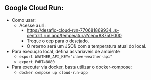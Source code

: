 ## Google Cloud Run:
    
* Como usar:
  * Acesse a url:
    * https://desafio-cloud-run-770681869934.us-central1.run.app/temperatura?cep=88750-000
    * Troque o cep para o desejado.
    * O retorno será um JSON com a temperatura atual do local.
* Para execução local, defina as variaveis de ambiente
  * `export WEATHER_API_KEY="chave-weather-api"`
  * `export PORT=8080`
* Para executar via docker, basta utilizar o docker-compose:
  * `docker compose up cloud-run-app`
